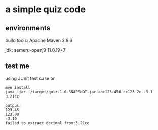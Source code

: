 # a simple quiz code

## environments

build tools: Apache Maven 3.9.6

jdk: semeru-openj9 11.0.19+7

## test me

using JUnit test case or

```shell
mvn install
java -jar ./target/quiz-1.0-SNAPSHOT.jar abc123.456 cc123 2c.-3.1 3.21cc

outpus:
123.45
123.00
-3.10
failed to extract decimal from:3.21cc
```


